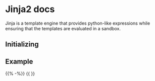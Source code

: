 # Jinja2 docs

Jinja is a template engine that provides python-like expressions while ensuring that the templates are evaluated in a sandbox.

## Initializing

## Example

{{% -%}}
{{  }}
